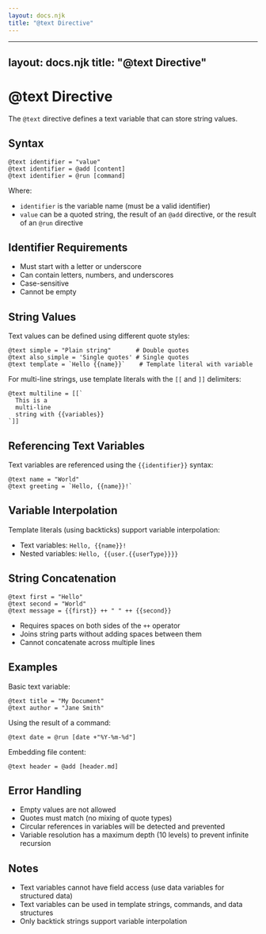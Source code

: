 ```yaml
---
layout: docs.njk
title: "@text Directive"
---
```


---
layout: docs.njk
title: "@text Directive"
---

# @text Directive

The `@text` directive defines a text variable that can store string values.

## Syntax

```mlld
@text identifier = "value"
@text identifier = @add [content]
@text identifier = @run [command]
```

Where:
- `identifier` is the variable name (must be a valid identifier)
- `value` can be a quoted string, the result of an `@add` directive, or the result of an `@run` directive

## Identifier Requirements

- Must start with a letter or underscore
- Can contain letters, numbers, and underscores
- Case-sensitive
- Cannot be empty

## String Values

Text values can be defined using different quote styles:

```mlld
@text simple = "Plain string"       # Double quotes
@text also_simple = 'Single quotes' # Single quotes
@text template = `Hello {{name}}`    # Template literal with variable
```

For multi-line strings, use template literals with the `[[` and `]]` delimiters:

```mlld
@text multiline = [[`
  This is a
  multi-line
  string with {{variables}}
`]]
```

## Referencing Text Variables

Text variables are referenced using the `{{identifier}}` syntax:

```mlld
@text name = "World"
@text greeting = `Hello, {{name}}!`
```

## Variable Interpolation

Template literals (using backticks) support variable interpolation:

- Text variables: `Hello, {{name}}!`
- Nested variables: `Hello, {{user.{{userType}}}}`

## String Concatenation

```mlld
@text first = "Hello"
@text second = "World"
@text message = {{first}} ++ " " ++ {{second}}
```

- Requires spaces on both sides of the `++` operator
- Joins string parts without adding spaces between them
- Cannot concatenate across multiple lines

## Examples

Basic text variable:
```mlld
@text title = "My Document"
@text author = "Jane Smith"
```

Using the result of a command:
```mlld
@text date = @run [date +"%Y-%m-%d"]
```

Embedding file content:
```mlld
@text header = @add [header.md]
```

## Error Handling

- Empty values are not allowed
- Quotes must match (no mixing of quote types)
- Circular references in variables will be detected and prevented
- Variable resolution has a maximum depth (10 levels) to prevent infinite recursion

## Notes

- Text variables cannot have field access (use data variables for structured data)
- Text variables can be used in template strings, commands, and data structures
- Only backtick strings support variable interpolation